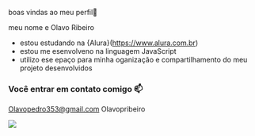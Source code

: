 boas vindas ao meu perfil💙

meu nome e Olavo Ribeiro

- estou estudando na {Alura}(https://www.alura.com.br)
-  estou me esenvolveno na linguagem JavaScript
-  utilizo ese epaço para minha oganização e compartilhamento do meu projeto desenvolvidos

 ### Você entrar em contato comigo 📫

 Olavopedro353@gmail.com
 Olavopribeiro


![]( https://media1.tenor.com/m/pFrGx-jpMZAAAAAC/killabears-fast.gif)
